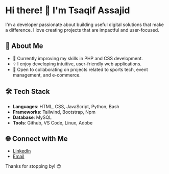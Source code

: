 # Hi there! 👋 I'm Tsaqif Assajid

I'm a developer passionate about building useful digital solutions that make a difference. I love creating projects that are impactful and user-focused.

## 🚀 About Me

- 🌱 Currently improving my skills in PHP and CSS development.
- 💡 I enjoy developing intuitive, user-friendly web applications.
- 🤝 Open to collaborating on projects related to sports tech, event management, and e-commerce.

## 🛠️ Tech Stack

- **Languages**: HTML, CSS, JavaScript, Python, Bash
- **Frameworks**: Tailwind, Bootstrap, Npm
- **Database**: MySQL
- **Tools**: Github, VS Code, Linux, Adobe

## 🌐 Connect with Me

- [LinkedIn](https://www.linkedin.com/in/tsaqif-assajid)
- [Email](mailto:tsaqifu1895@gmail.com)

Thanks for stopping by! 😊

<!---
TsaqifAssajeed/TsaqifAssajeed is a ✨ special ✨ repository because its `README.md` (this file) appears on your GitHub profile.
You can click the Preview link to take a look at your changes.
--->
